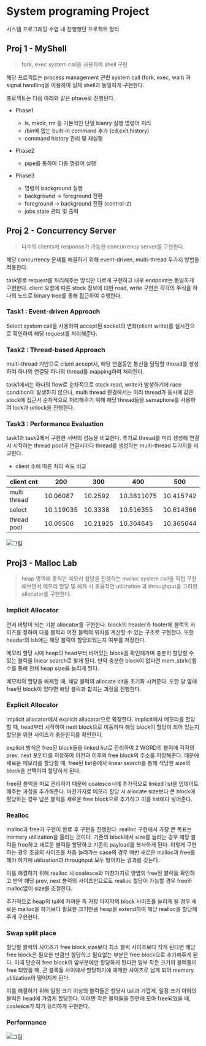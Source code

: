 # System programing Project

시스템 프로그래밍 수업 내 진행했던 프로젝트 정리

## Proj 1 - MyShell 
>fork, exec system call을 사용하여 shell 구현

해당 프로젝트는 process management 관련 system call (fork, exec, wait) 과 signal handling을 이용하여 실제 shell과 동일하게 구현한다.

프로젝트는 다음 아래와 같은 phase로 진행된다.
* Phase1 
    * ls, mkdir, rm 등 기본적인 단일 bianry 실행 명령어 처리
    * /bin에 없는 built-in command 추가 (cd,exit,history)
    * command history 관리 및 재실행


* Phase2
    * pipe를 통하여 다중 명령어 실행


* Phase3
    * 명령어 background 실행
    * background -> foreground 전환 
    * foreground -> background 전환 (control-z)
    * jobs state 관리 및 출력

## Proj 2 - Concurrency Server
>다수의 clients에 response가 가능한 concurrency server를 구현한다.

해당 concurrency 문제를 해결하기 위해 event-driven, multi-thread 두가지 방법을 적용한다.

task별로 request를 처리해주는 방식만 다르게 구현하고 내부 endpoint는 동일하게 구현한다. client 요청에 따른 stock 정보에 대한 read, write 구현은 각각의 주식을 하나의 노드로 binary tree를 통해 접근하여 수행한다.

### Task1 : Event-driven Approach
Select system call을 사용하여 accept된 socket의 변화(client write)를 실시간으로 확인하여 해당 request를 처리해준다. 

### Task2 : Thread-based Approach
multi-thread 기반으로 client accept시, 해당 연결동안 통신을 담당할 thread를 생성하여 하나의 연결당 하나의 thread를 mapping하여 처리한다.

task1에서는 하나의 flow로 순차적으로 stock read, write가 발생하기에 race condition이 발생하지 않으나, multi thread 환경에서는 여러 thread가 동시에 같은 stock에 접근시 순차적으로 처리해주기 위해 해당 thread들을 semaphore를 사용하여 lock과 unlock을 진행한다.

### Task3 : Performance Evaluation
task1과 task2에서 구현한 서버의 성능을 비교한다. 추가로 thread를 미리 생성해 연결 시 시작하는 thread pool과 연결시마다 thread를 생성하는 multi-thread 두가지를 비교한다.



* client 수에 따른 처리 속도 비교

|client cnt| 200 | 300 | 400 | 500 |
|----------|-----|-----|-----|-----|
|multi thread| 10.06087 | 10.2592 |10.3811075| 10.415742|
|select| 10.119035| 10.3338 |10.516355| 10.614366|
|thread pool| 10.05506| 10.21925| 10.304645| 10.365644|


 
![그림](https://github.com/ljy2855/system_programing/assets/10630330/e6d8b6c4-bdf1-4e28-8475-c64046828b53)

## Proj3 - Malloc Lab
>heap 영역에 동적인 메모리 할당을 진행하는 malloc system call을 직접 구현해보면서 메모리 할당 및 해제 시 효율적인 utilization 과 throughput을 고려한 allocator를 구현한다.

### Implicit Allocator
먼저 바탕이 되는 기본 allocator를 구현한다. block의 header과 footer에
블럭의 사이즈를 정하여 다음 블럭과 이전 블럭의 위치를 계산할 수 있는
구조로 구현한다. 또한 header의 lsb에는 해당 블럭이 할당되었는지 여부를
저장한다.


메모리 할당 시에 heap의 head부터 비어있는 block을 확인해가며 충분히
할당할 수 있는 블럭을 linear search로 찾게 된다. 만약 충분한 block이
없다면 mem_sbrk()함수를 통해 전체 heap size을 늘리게 된다.


메모리의 할당을 해제할 때, 해당 블럭의 allocate bit을 초기화 시켜준다.
또한 양 옆에 free된 block이 있다면 해당 블럭과 합치는 과정을 진행한다.
 
 
### Explicit Allocator
implicit allocator에서 explicit allocator으로 확장한다. implicit에서 메모리를 할당할 때, head부터 시작하여 next block으로 이동하며 해당 block이 할당이 되어 있는지 할당을 위한 사이즈가 충분한지를 확인한다. 

explicit
방식은 free된 block들을 linked list로 관리하여 2 WORD의 블럭에 각각의
prev, next 포인터를 저장하여 이전과 이후의 free block의 주소를
저장해준다. 때문에 새로운 메모리를 할당할 때, free된 list중에서 linear
search를 통해 적당한 size의 block을 선택하여 할당하게 된다.


free된 블럭을 따로 관리하기 때문에 coalesce시에 추가적으로 linked list을
업데이트해주는 과정을 추가해준다. 마찬가지로 메모리 할당 시 allocate
size보다 큰 block에 할당하는 경우 남은 블럭을 새로운 free block으로
추가하고 이를 list에다 넣어준다.


### Realloc
malloc과 free가 구현이 완료 후 구현을 진행한다. realloc 구현에서 가장 큰
목표는 memory utilization을 올리는 것이다. 기존의 block에서 size를
늘리는 경우 해당 블럭을 free하고 새로운 블럭을 할당하고 기존의
payload를 복사하게 된다. 이렇게 구현하는 경우 조금의 사이즈를 차츰
늘려가는 case의 경우 매번 새로운 malloc과 free를 해야 하기에
utilization과 throughput 모두 떨어지는 결과를 갖는다.


이를 해결하기 위해 realloc 시 coalesce와 마찬가지로 양옆의 free된 블럭을
확인하고 만약 해당 prev, next 블럭의 사이즈만으로도 realloc 할당이
가능할 경우 free와 malloc없이 size를 조절한다.


추가적으로 heap의 tail에 가까운 즉 가장 마지막의 block 사이즈를 늘리게
될 경우 새로운 malloc을 하기보다 필요한 크기만큼 heap을 extend하여
해당 realloc을 할당해주게 구현한다.


### Swap split place
할당할 블럭의 사이즈가 free block size보다 최소 블럭 사이즈보다 작게
된다면 해당 free block은 필요한 만큼만 할당하고 필요없는 부분은 free
block으로 추가해주게 된다. 이때 단순히 free block의 앞부분에만 할당하게
된다면 일부 작은 크기의 블럭들이 free 되었을 때, 큰 블록들 사이에서
할당하기에 애매한 사이즈로 남게 되어 memory utilization이 떨어지게
된다.


이를 해결하기 위해 일정 크기 이상의 블럭들은 할당시 tail과 가깝게, 일정
크기 이하의 블럭은 head에 가깝게 할당한다. 이러면 작은 블럭들을 한편에
모아 free되었을 때, coalesce가 되기 유리하게 구현한다.


### Performance
![그림](https://github.com/ljy2855/system_programing/assets/10630330/85d04937-fe4c-4003-b69f-85a633ce49c6)